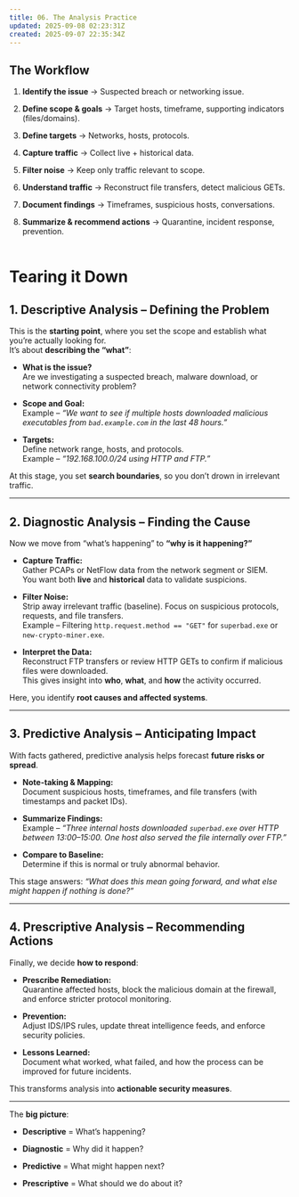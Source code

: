 ```yaml
---
title: 06. The Analysis Practice
updated: 2025-09-08 02:23:31Z
created: 2025-09-07 22:35:34Z
---
```


## **The Workflow**

1.  **Identify the issue** → Suspected breach or networking issue.
    
2.  **Define scope & goals** → Target hosts, timeframe, supporting indicators (files/domains).
    
3.  **Define targets** → Networks, hosts, protocols.
    
4.  **Capture traffic** → Collect live + historical data.
    
5.  **Filter noise** → Keep only traffic relevant to scope.
    
6.  **Understand traffic** → Reconstruct file transfers, detect malicious GETs.
    
7.  **Document findings** → Timeframes, suspicious hosts, conversations.
    
8.  **Summarize & recommend actions** → Quarantine, incident response, prevention.  
    <br/>
    

# **Tearing it Down**

## 1\. Descriptive Analysis – Defining the Problem

This is the **starting point**, where you set the scope and establish what you’re actually looking for.  
It’s about **describing the “what”**:

- **What is the issue?**  
    Are we investigating a suspected breach, malware download, or network connectivity problem?
    
- **Scope and Goal:**  
    Example – *“We want to see if multiple hosts downloaded malicious executables from `bad.example.com` in the last 48 hours.”*
    
- **Targets:**  
    Define network range, hosts, and protocols.  
    Example – *“192.168.100.0/24 using HTTP and FTP.”*
    

At this stage, you set **search boundaries**, so you don’t drown in irrelevant traffic.

* * *

## 2\. Diagnostic Analysis – Finding the Cause

Now we move from “what’s happening” to **“why is it happening?”**

- **Capture Traffic:**  
    Gather PCAPs or NetFlow data from the network segment or SIEM.  
    You want both **live** and **historical** data to validate suspicions.
    
- **Filter Noise:**  
    Strip away irrelevant traffic (baseline). Focus on suspicious protocols, requests, and file transfers.  
    Example – Filtering `http.request.method == "GET"` for `superbad.exe` or `new-crypto-miner.exe`.
    
- **Interpret the Data:**  
    Reconstruct FTP transfers or review HTTP GETs to confirm if malicious files were downloaded.  
    This gives insight into **who**, **what**, and **how** the activity occurred.
    

Here, you identify **root causes and affected systems**.

* * *

## 3\. Predictive Analysis – Anticipating Impact

With facts gathered, predictive analysis helps forecast **future risks or spread**.

- **Note-taking & Mapping:**  
    Document suspicious hosts, timeframes, and file transfers (with timestamps and packet IDs).
    
- **Summarize Findings:**  
    Example – *“Three internal hosts downloaded `superbad.exe` over HTTP between 13:00–15:00. One host also served the file internally over FTP.”*
    
- **Compare to Baseline:**  
    Determine if this is normal or truly abnormal behavior.
    

This stage answers: *“What does this mean going forward, and what else might happen if nothing is done?”*

* * *

## 4\. Prescriptive Analysis – Recommending Actions

Finally, we decide **how to respond**:

- **Prescribe Remediation:**  
    Quarantine affected hosts, block the malicious domain at the firewall, and enforce stricter protocol monitoring.
    
- **Prevention:**  
    Adjust IDS/IPS rules, update threat intelligence feeds, and enforce security policies.
    
- **Lessons Learned:**  
    Document what worked, what failed, and how the process can be improved for future incidents.
    

This transforms analysis into **actionable security measures**.

* * *

The **big picture**:

- **Descriptive** = What’s happening?
    
- **Diagnostic** = Why did it happen?
    
- **Predictive** = What might happen next?
    
- **Prescriptive** = What should we do about it?
    

&nbsp;